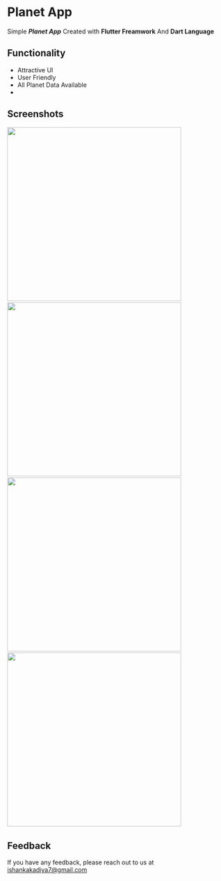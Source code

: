 # Planet App

Simple ***Planet App*** Created with **Flutter Freamwork** And **Dart Language**


## Functionality

- Attractive UI
- User Friendly
- All Planet Data Available
- 
## Screenshots 

<img src="https://user-images.githubusercontent.com/113764228/204088311-d0b58356-df6e-454f-9bd9-2bab4df73530.jpg" width="400"> &nbsp; 
<img src="https://user-images.githubusercontent.com/113764228/204088305-23a1f55c-7c01-464d-bb26-199bf6b45469.jpg" width="400"> &nbsp; 
<img src="https://user-images.githubusercontent.com/113764228/204088308-52499efe-79cf-45b9-81a5-7975d25dd9a7.jpg" width="400"> &nbsp; 
<img src="https://user-images.githubusercontent.com/113764228/204088310-47511ce4-e0e9-453f-a860-d3a7371bbcc9.jpg" width="400"> &nbsp; 



## Feedback

If you have any feedback, please reach out to us at ishankakadiya7@gmail.com

